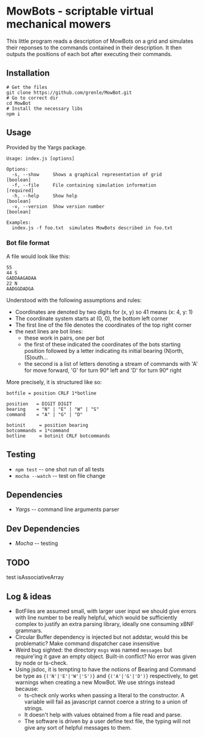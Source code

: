 # MowBots - scriptable virtual mechanical mowers

This little program reads a description of MowBots on a grid
and simulates their reponses to the commands contained in
their description. It then outputs the positions of each bot
after executing their commands.

## Installation

```
# Get the files 
git clone https://github.com/grenle/MowBot.git
# Go to correct dir
cd MowBot
# Install the necessary libs
npm i
```

## Usage

Provided by the Yargs package.

```
Usage: index.js [options]

Options:
  -s, --show     Shows a graphical representation of grid              [boolean]
  -f, --file     File containing simulation information               [required]
  -h, --help     Show help                                             [boolean]
  -v, --version  Show version number                                   [boolean]

Examples:
  index.js -f foo.txt  simulates MowBots described in foo.txt
```

### Bot file format

A file would look like this:

```
55
44 S
GADDAAGADAA
22 N
AADGGDADGA
```

Understood with the following assumptions and rules:
- Coordinates are denoted by two digits for (x, y) so 41
  means (x: 4, y: 1)
- The coordinate system starts at (0, 0), the bottom left
  corner
- The first line of the file denotes the coordinates of the
  top right corner
- the next lines are bot lines:
  - these work in pairs, one per bot
  - the first of these indicated the coordinates of the bots
    starting position followed by a letter indicating its
    initial bearing (N)orth, (S)outh...
  - the second is a list of letters denoting a stream of
    commands with 'A' for move forward, 'G' for turn 90°
    left and 'D' for turn 90° right

More precisely, it is structured like so:

```
botfile = position CRLF 1*botline

position   = DIGIT DIGIT
bearing    = "N" | "E" | "W" | "S"
command    = "A" | "G" | "D"

botinit     = position bearing
botcommands = 1*command
botline     = botinit CRLF botcommands
```

## Testing

- `npm test` -- one shot run of all tests
- `mocha --watch` -- test on file change

## Dependencies

- *Yargs*  -- command line arguments parser

## Dev Dependencies

- *Mocha* -- testing

## TODO

test isAssociativeArray

## Log & ideas

- BotFiles are assumed small, with larger user input we
  should give errors with line number to be really helpful,
  which would be sufficiently complex to justify an extra
  parsing library, ideally one consuming xBNF grammars.
- Circular Buffer dependency is injected but not addstar,
  would this be problematic? Make command dispatcher case
  insensitive
- Weird bug sighted: the directory `msgs` was named
  `messages` but require'ing it gave an empty object.
  Built-in conflict? No error was given by node or ts-check.
- Using jsdoc, it is tempting to have the notions of Bearing
  and Command be type as `{('N'|'E'|'W'|'S')}` and
  `{('A'|'G'|'D')}` respectively, to get warnings when
  creating a new MowBot. We use strings instead because:
  - ts-check only works when passing a literal to the
    constructor. A variable will fail as javascript cannot
    coerce a string to a union of strings.
  - It doesn't help with values obtained from a file read
    and parse.
  - The software is driven by a user define text file, the
    typing will not give any sort of helpful messages to
    them.